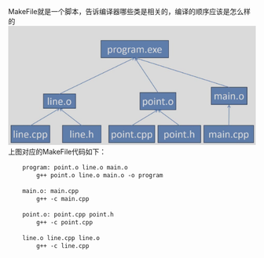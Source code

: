 MakeFile就是一个脚本，告诉编译器哪些类是相关的，编译的顺序应该是怎么样的
![](附件/Pasted%20image%2020251016224130.png)
上图对应的MakeFile代码如下：
```
    program: point.o line.o main.o
        g++ point.o line.o main.o -o program
        
    main.o: main.cpp
        g++ -c main.cpp
        
    point.o: point.cpp point.h
        g++ -c point.cpp
        
    line.o line.cpp line.o
        g++ -c line.cpp
```